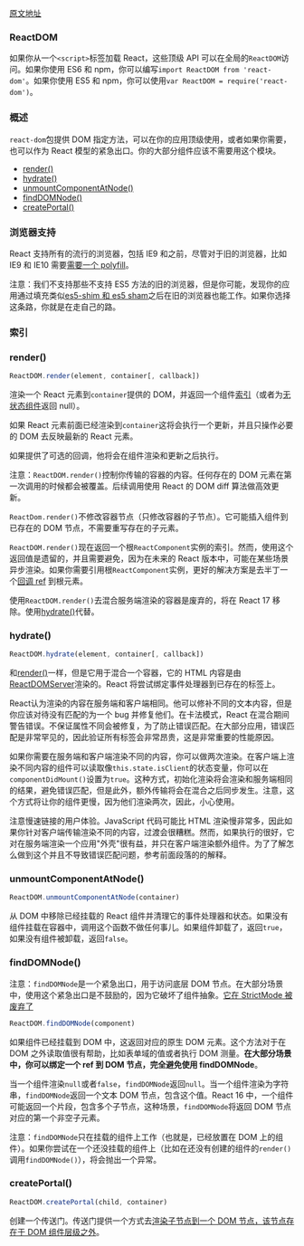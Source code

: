 [原文地址](https://reactjs.org/docs/react-dom.html)
### ReactDOM

如果你从一个`<script>`标签加载 React，这些顶级 API 可以在全局的`ReactDOM`访问。如果你使用 ES6 和 npm，你可以编写`import ReactDOM from 'react-dom'`。如果你使用 ES5 和 npm，你可以使用`var ReactDOM = require('react-dom')`。

### 概述
`react-dom`包提供 DOM 指定方法，可以在你的应用顶级使用，或者如果你需要，也可以作为 React 模型的紧急出口。你的大部分组件应该不需要用这个模块。

- [render()](https://reactjs.org/docs/react-dom.html#render)
- [hydrate()](https://reactjs.org/docs/react-dom.html#hydrate)
- [unmountComponentAtNode()](https://reactjs.org/docs/react-dom.html#unmountcomponentatnode)
- [findDOMNode()](https://reactjs.org/docs/react-dom.html#finddomnode)
- [createPortal()](https://reactjs.org/docs/react-dom.html#createportal)


### 浏览器支持

React 支持所有的流行的浏览器，包括 IE9 和之前，尽管对于旧的浏览器，比如 IE9 和 IE10 需要[需要一个 polyfill](https://reactjs.org/docs/javascript-environment-requirements.html)。

注意：我们不支持那些不支持 ES5 方法的旧的浏览器，但是你可能，发现你的应用通过填充类似[es5-shim 和 es5 sham](https://github.com/es-shims/es5-shim)之后在旧的浏览器也能工作。如果你选择这条路，你就是在走自己的路。

### 索引

### render()
```jsx harmony
ReactDOM.render(element, container[, callback])
```
 渲染一个 React 元素到`container`提供的 DOM，并返回一个组件[索引](https://reactjs.org/docs/more-about-refs.html)（或者为[无状态组件](https://reactjs.org/docs/components-and-props.html#function-and-class-components)返回 null）。
 
 如果 React 元素前面已经渲染到`container`这将会执行一个更新，并且只操作必要的 DOM 去反映最新的 React 元素。
 
 如果提供了可选的回调，他将会在组件渲染和更新之后执行。

注意：`ReactDOM.render()`控制你传输的容器的内容。任何存在的 DOM 元素在第一次调用的时候都会被覆盖。后续调用使用 React 的 DOM diff 算法做高效更新。

`ReactDom.render()`不修改容器节点（只修改容器的子节点）。它可能插入组件到已存在的 DOM 节点，不需要重写存在的子元素。

`ReactDOM.render()`现在返回一个根`ReactComponent`实例的索引。然而，使用这个返回值是遗留的，并且需要避免，因为在未来的 React 版本中，可能在某些场景异步渲染。如果你需要引用根`ReactComponent`实例，更好的解决方案是去半丁一个[回调 ref](https://reactjs.org/docs/more-about-refs.html#the-ref-callback-attribute) 到根元素。

使用`ReactDOM.render()`去混合服务端渲染的容器是废弃的，将在 React 17 移除。使用[hydrate()](https://reactjs.org/docs/react-dom.html#hydrate)代替。

### hydrate()
```jsx harmony
ReactDOM.hydrate(element, container[, callback])
```
和[render()](https://reactjs.org/docs/react-dom.html#render)一样，但是它用于混合一个容器，它的 HTML 内容是由[ReactDOMServer](https://reactjs.org/docs/react-dom-server.html)渲染的。React 将尝试绑定事件处理器到已存在的标签上。

React认为渲染的内容在服务端和客户端相同。他可以修补不同的文本内容，但是你应该对待没有匹配的为一个 bug 并修复他们。在卡法模式，React 在混合期间警告错误。不保证属性不同会被修复，为了防止错误匹配。在大部分应用，错误匹配是非常罕见的，因此验证所有标签会非常昂贵，这是非常重要的性能原因。

如果你需要在服务端和客户端渲染不同的内容，你可以做两次渲染。在客户端上渲染不同内容的组件可以读取像`this.state.isClient`的状态变量，你可以在`componentDidMount()`设置为`true`。这种方式，初始化渲染将会渲染和服务端相同的结果，避免错误匹配，但是此外，额外传输将会在混合之后同步发生。注意，这个方式将让你的组件更慢，因为他们渲染两次，因此，小心使用。

注意慢速链接的用户体验。JavaScript 代码可能比 HTML 渲染慢非常多，因此如果你针对客户端传输渲染不同的内容，过渡会很糟糕。然而，如果执行的很好，它对在服务端渲染一个应用"外壳"很有益，并只在客户端渲染额外组件。为了了解怎么做到这个并且不导致错误匹配问题，参考前面段落的的解释。

### unmountComponentAtNode()
```jsx harmony
ReactDOM.unmountComponentAtNode(container)
```
从 DOM 中移除已经挂载的 React 组件并清理它的事件处理器和状态。如果没有组件挂载在容器中，调用这个函数不做任何事儿。如果组件卸载了，返回`true`，如果没有组件被卸载，返回`false`。

### findDOMNode()

注意：`findDOMNode`是一个紧急出口，用于访问底层 DOM 节点。在大部分场景中，使用这个紧急出口是不鼓励的，因为它破坏了组件抽象。[它在 StrictMode 被废弃了](https://reactjs.org/docs/strict-mode.html#warning-about-deprecated-finddomnode-usage)

```jsx harmony
ReactDOM.findDOMNode(component)
```

如果组件已经挂载到 DOM 中，这返回对应的原生 DOM 元素。这个方法对于在 DOM 之外读取值很有帮助，比如表单域的值或者执行 DOM 测量。**在大部分场景中，你可以绑定一个 ref 到 DOM 节点，完全避免使用 findDOMNode**。

当一个组件渲染`null`或者`false`，`findDOMNode`返回`null`。当一个组件渲染为字符串，`findDOMNode`返回一个文本 DOM 节点，包含这个值。React 16 中，一个组件可能返回一个片段，包含多个子节点，这种场景，`findDOMNode`将返回 DOM 节点对应的第一个非空子元素。

注意：`findDOMNode`只在挂载的组件上工作（也就是，已经放置在 DOM 上的组件）。如果你尝试在一个还没挂载的组件上（比如在还没有创建的组件的`render()`调用`findDOMNode()`），将会抛出一个异常。

### createPortal()
```jsx harmony
ReactDOM.createPortal(child, container)
```
创建一个传送门。传送门提供一个方式去[渲染子节点到一个 DOM 节点，该节点存在于 DOM 组件层级之外](https://reactjs.org/docs/portals.html)。












